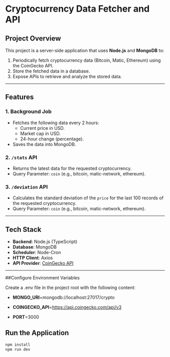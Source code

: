 # Cryptocurrency Data Fetcher and API

## Project Overview
This project is a server-side application that uses **Node.js** and **MongoDB** to:
1. Periodically fetch cryptocurrency data (Bitcoin, Matic, Ethereum) using the CoinGecko API.
2. Store the fetched data in a database.
3. Expose APIs to retrieve and analyze the stored data.

---

## Features

### 1. Background Job
- Fetches the following data every 2 hours:
  - Current price in USD.
  - Market cap in USD.
  - 24-hour change (percentage).
- Saves the data into MongoDB.

### 2. `/stats` API
- Returns the latest data for the requested cryptocurrency.
- Query Parameter: `coin` (e.g., bitcoin, matic-network, ethereum).

### 3. `/deviation` API
- Calculates the standard deviation of the `price` for the last 100 records of the requested cryptocurrency.
- Query Parameter: `coin` (e.g., bitcoin, matic-network, ethereum).

---

## Tech Stack
- **Backend**: Node.js (TypeScript)
- **Database**: MongoDB
- **Scheduler**: Node-Cron
- **HTTP Client**: Axios
- **API Provider**: [CoinGecko API](https://docs.coingecko.com/v3.0.1/reference/introduction)

---

##Configure Environment Variables

Create a .env file in the project root with the following content:

- **MONGO_URI**=mongodb://localhost:27017/crypto

- **COINGECKO_API**=https://api.coingecko.com/api/v3
- **PORT**=3000



## Run the Application
```bash
npm install
npm run dev


